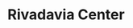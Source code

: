 ---
title: "Rivadavia Center"
url: /ciudad-autonoma-de-buenos-aires/rivadavia-center/
shop: centro comercial
---